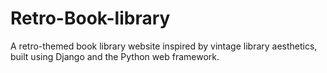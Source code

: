 # Retro-Book-library
A retro-themed book library website inspired by vintage library aesthetics, built using Django and the Python web framework.
